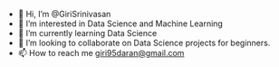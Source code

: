 - 👋 Hi, I’m @GiriSrinivasan
- 👀 I’m interested in Data Science and Machine Learning
- 🌱 I’m currently learning Data Science 
- 💞️ I’m looking to collaborate on Data Science projects for beginners.
- 📫 How to reach me giri95daran@gmail.com

<!---
GiriSrinivasan/GiriSrinivasan is a ✨ special ✨ repository because its `README.md` (this file) appears on your GitHub profile.
You can click the Preview link to take a look at your changes.
--->
